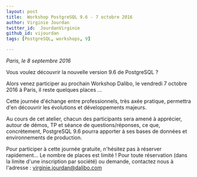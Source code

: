 ```yaml
---
layout: post
title:  Workshop PostgreSQL 9.6 - 7 octobre 2016
author: Virginie Jourdan
twitter_id:  JourdanVirginie   
github_id: vijourdan
tags: [PostgreSQL, workshops, 9]

---
```

*Paris, le 8 septembre 2016*

Vous voulez découvrir la nouvelle version 9.6 de PostgreSQL ?

Alors venez participer au prochain Workshop Dalibo, le vendredi 7 octobre 2016 à Paris, il reste quelques places ...


<!--MORE-->


Cette journée d'échange entre professionnels, très axée pratique, permettra d'en découvrir les évolutions et développements majeurs. 

Au cours de cet atelier, chacun des participants sera amené à apprécier, autour de démos, TP et séance de questions/réponses, ce que, concrètement, PostgreSQL 9.6 pourra apporter à ses bases de données et environnements de production.

Pour participer à cette journée gratuite, n'hésitez pas à réserver rapidement… Le nombre de places est limité !
Pour toute réservation (dans la limite d'une inscription par société) ou demande, contactez nous à l'adresse : [virginie.jourdan@dalibo.com](mailto:virginie.jourdan@dalibo.com)

